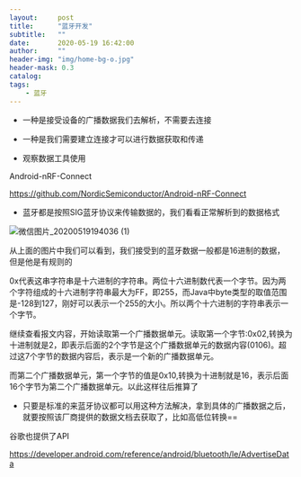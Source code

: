 ```yaml
---
layout:     post
title:      "蓝牙开发"
subtitle:   ""
date:       2020-05-19 16:42:00
author:     ""
header-img: "img/home-bg-o.jpg"
header-mask: 0.3
catalog:
tags:
    - 蓝牙
---
```






- 一种是接受设备的广播数据我们去解析，不需要去连接
- 一种是我们需要建立连接才可以进行数据获取和传递

- 观察数据工具使用

Android-nRF-Connect

https://github.com/NordicSemiconductor/Android-nRF-Connect


- 蓝牙都是按照SIG蓝牙协议来传输数据的，我们看看正常解析到的数据格式



![微信图片_20200519194036 (1)](//tva3.sinaimg.cn/large/9f723435gy1gey0va6ma3j23402bs1kx.jpg)

从上面的图片中我们可以看到，我们接受到的蓝牙数据一般都是16进制的数据，但是他是有规则的


0x代表这串字符串是十六进制的字符串。两位十六进制数代表一个字节。因为两个字符组成的十六进制字符串最大为FF，即255，而Java中byte类型的取值范围是-128到127，刚好可以表示一个255的大小。所以两个十六进制的字符串表示一个字节。


​		继续查看报文内容，开始读取第一个广播数据单元。读取第一个字节:0x02,转换为十进制就是2，即表示后面的2个字节是这个广播数据单元的数据内容(0106)。超过这7个字节的数据内容后，表示是一个新的广播数据单元。


​		而第二个广播数据单元，第一个字节的值是0x10,转换为十进制就是16，表示后面16个字节为第二个广播数据单元。以此这样往后推算了



- 只要是标准的来蓝牙协议都可以用这种方法解决，拿到具体的广播数据之后，就要按照该厂商提供的数据文档去获取了，比如高低位转换==


谷歌也提供了API

https://developer.android.com/reference/android/bluetooth/le/AdvertiseData









